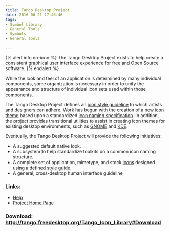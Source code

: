 ```yaml
---
title: Tango Desktop Project
date: 2016-06-21 17:46:46
tags: 
- Symbol Library
- General Tools
- Symbols
- General Tools

---
```


{% alert info no-icon %}
The Tango Desktop Project exists to help create a consistent graphical user interface experience for free and Open Source software.
{% endalert %}

<!-- more -->

While the look and feel of an application is determined by many individual components, some organization is necessary in order to unify the appearance and structure of individual icon sets used within those components.

The Tango Desktop Project defines an <a guidelines="" href="" icon="" tango="" theme="" title="">icon style guideline</a> to which artists and designers can adhere. Work has begun with the creation of a new <a href="" icon="" library="" tango="" title="">icon theme</a> based upon a standardized <a href="" icon="" naming="" specification="" standard="" title="">icon naming specification</a>. In addition, the project provides transitional utilities to assist in creating icon themes for existing desktop environments, such as <a class="" external="" href="" http:="" nofollow="" rel="" text="" title="">GNOME</a> and <a class="" external="" href="" http:="" nofollow="" rel="" text="" title="">KDE</a>.

  
Eventually, the Tango Desktop Project will provide the following initiatives:

- A suggested default native look.
- A subsystem to help standardize toolkits on a common icon naming structure.
- A complete set of application, mimetype, and stock <a href="" icon="" library="" tango="" title="">icons</a> designed using a defined <a guidelines="" href="" icon="" tango="" theme="" title="">style guide</a>.
- A general, cross-desktop human interface guideline

### Links:
- <a href="http://www.oatsoft.org/Software/tango-desktop-project/help">Help</a>
- <a href="http://tango.freedesktop.org/Tango_Desktop_Project">Project Home Page</a>

### Download: http://tango.freedesktop.org/Tango_Icon_Library#Download 
